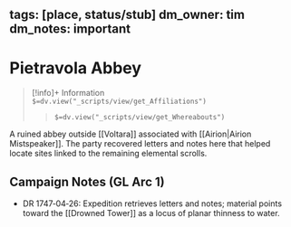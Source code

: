 tags: [place, status/stub]
dm_owner: tim
dm_notes: important
---

# Pietravola Abbey
>[!info]+ Information  
> `$=dv.view("_scripts/view/get_Affiliations")`  
>> `$=dv.view("_scripts/view/get_Whereabouts")`

A ruined abbey outside [[Voltara]] associated with [[Airion|Airion Mistspeaker]]. The party recovered letters and notes here that helped locate sites linked to the remaining elemental scrolls.

## Campaign Notes (GL Arc 1)

- DR 1747‑04‑26: Expedition retrieves letters and notes; material points toward the [[Drowned Tower]] as a locus of planar thinness to water.
